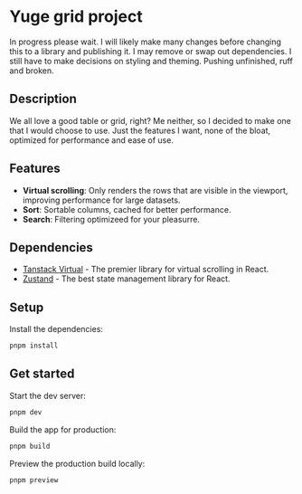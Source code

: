 # Yuge grid project
In progress please wait. I will likely make many changes before changing this to a library and publishing it. I may remove or swap out dependencies. I still have to make decisions on styling and theming. Pushing unfinished, ruff and broken.
## Description
We all love a good table or grid, right? Me neither, so I decided to make one that I would choose to use. Just the features I want, none of the bloat, optimized for performance and ease of use. 
## Features
- **Virtual scrolling**: Only renders the rows that are visible in the viewport, improving performance for large datasets.
- **Sort**: Sortable columns, cached for better performance.
- **Search**: Filtering optimizeed for your pleasurre.

## Dependencies
- [Tanstack Virtual](https://tanstack.com/virtual/latest) - The premier library for virtual scrolling in React.
- [Zustand](https://github.com/pmndrs/zustand) - The best state management library for React.
## Setup

Install the dependencies:

```bash
pnpm install
```

## Get started

Start the dev server:

```bash
pnpm dev
```

Build the app for production:

```bash
pnpm build
```

Preview the production build locally:

```bash
pnpm preview
```
